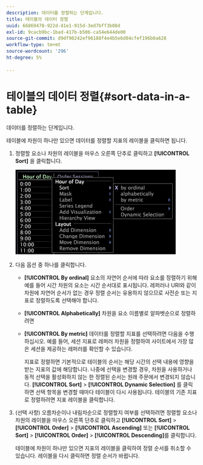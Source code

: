 ```yaml
---
description: 데이터를 정렬하는 단계입니다.
title: 테이블의 데이터 정렬
uuid: 66869478-922d-41e1-915d-3ed7bff3b08d
exl-id: 9cacb9bc-1bad-417b-b506-ca54e644de00
source-git-commit: d9df90242ef96188f4e4b5e6d04cfef196b0a628
workflow-type: tm+mt
source-wordcount: '296'
ht-degree: 5%

---
```


# 테이블의 데이터 정렬{#sort-data-in-a-table}

데이터를 정렬하는 단계입니다.

테이블에 차원이 하나만 있으면 데이터를 정렬할 지표의 레이블을 클릭하면 됩니다.

1. 정렬할 요소나 차원의 레이블을 마우스 오른쪽 단추로 클릭하고 **[!UICONTROL Sort]** 을 클릭합니다.

   ![](assets/mnu_Table_Sort.png)

1. 다음 옵션 중 하나를 클릭합니다.

   * **[!UICONTROL By ordinal]** 요소의 자연어 순서에 따라 요소를 정렬하기 위해 예를 들어 시간 차원의 요소는 시간 순서대로 표시됩니다. 레퍼러나 URI와 같이 차원에 자연어 순서가 없는 경우 정렬 순서는 유용하지 않으므로 사전순 또는 지표로 정렬하도록 선택해야 합니다.
   * **[!UICONTROL Alphabetically]** 차원을 요소 이름별로 알파벳순으로 정렬하려면
   * **[!UICONTROL By metric]** 데이터를 정렬할 지표를 선택하려면 다음을 수행하십시오. 예를 들어, 세션 지표로 레퍼러 차원을 정렬하여 사이트에서 가장 많은 세션을 제공하는 레퍼러를 확인할 수 있습니다.

      지표로 정렬하면 기본적으로 테이블의 순서는 해당 시간의 선택 내용에 영향을 받는 지표의 값에 해당합니다. 나중에 선택을 변경할 경우, 차원을 사용하거나 동적 선택을 활성화하지 않는 한 정렬된 순서는 원래 주문에서 변경되지 않습니다. **[!UICONTROL Sort]** > **[!UICONTROL Dynamic Selection]** 를 클릭하면 선택 항목을 변경할 때마다 테이블이 다시 사용됩니다.
   테이블의 기존 지표로 정렬하려면 지표 레이블을 클릭합니다.

1. (선택 사항) 오름차순이나 내림차순으로 정렬할지 여부를 선택하려면 정렬할 요소나 차원의 레이블을 마우스 오른쪽 단추로 클릭하고 **[!UICONTROL Sort]** > **[!UICONTROL Order]** > **[!UICONTROL Ascending]** 또는 **[!UICONTROL Sort]** > **[!UICONTROL Order]** > **[!UICONTROL Descending]**&#x200B;를 클릭합니다.

   테이블에 차원이 하나만 있으면 지표의 레이블을 클릭하여 정렬 순서를 취소할 수 있습니다. 레이블을 다시 클릭하면 정렬 순서가 바뀝니다.

